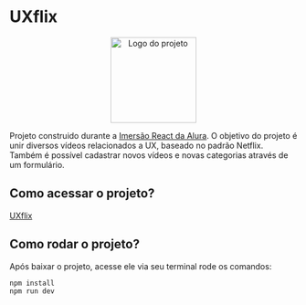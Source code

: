 # UXflix

<p align="center">
  <img alt="Logo do projeto" width="150px" src="https://www.alura.com.br/assets/img/imersoes/react/imersao-react-logo.1594044142.svg" />
</p>

Projeto construido durante a [Imersão React da Alura](https://www.alura.com.br/imersao-react/). O objetivo do projeto é unir diversos vídeos relacionados a UX, baseado no padrão Netflix. Também é possível cadastrar novos vídeos e novas categorias através de um formulário.

## Como acessar o projeto?
[UXflix](https://uxflix.vercel.app/)

## Como rodar o projeto?

Após baixar o projeto, acesse ele via seu terminal rode os comandos:

```sh
npm install
npm run dev
```
